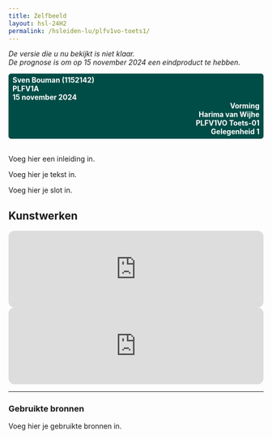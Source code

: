 ```yaml
---
title: Zelfbeeld
layout: hsl-24H2
permalink: /hsleiden-lu/plfv1vo-toets1/
---
```

<!--Zelfbeeld-->
*De versie die u nu bekijkt is niet klaar. <br>De prognose is om op 15 november 2024 een eindproduct te hebben.*

<div class="row" style="border: 1px solid #004d47; border-radius: 5px; padding: 3px 7px 5px; background-color: #004d47">
    <div class="column" style="font-weight: bold; color: #ffffff">  
        <t>Sven Bouman (1152142)<br>PLFV1A<br>15 november 2024</t>
    </div>
    <div class="column" style="text-align: right; font-weight: bold; color: #ffffff">
        <t>Vorming<br>Harima van Wijhe<br>PLFV1VO Toets-01<br>Gelegenheid 1</t>
    </div>
</div><br>


<!-- 
TO DO
- Je toont aan dat je zicht hebt hoe je opvoeding, familie, cultuur, levensbeschouwing je gevormd hebben en wat je daarvan terugziet in je leerkrachtgedrag.
- Je kunt uitleggen welke mensen je inspireerden in je jeugd en hoe je dat in jouw leerkrachtgedrag terugziet.
- Je toont aan dat je bewust bent van je directe omgeving, de plek binnen de maatschappij, welke rollen je inneemt en welke positie. Je toont hoe dat doorwerkt in je rol als leerkracht. Je neemt als uitgangspunt een sociologische bron en gebruikt hieruit een tiental vaktermen.
- Je toont aan waarom een kunstwerk (verhaal, muziek, schilderij, ...) je raakt en wat neem je daarvan mee als leerkracht.
- Je toont aan dat je je realiseert dat anderen een beeld van jou hebben, dat je dat creatief kunt bevragen en wat je daarvan herkent in je leerkrachtgedrag.
- Je toont aan dat je theorie van Biesta over subjectwording begrijpt. Aan de hand daarvan geef je eerste versie van jouw visie op onderwijs.

- Correcte bronvermelding
- Correct Nederlands
-->

Voeg hier een inleiding in.

Voeg hier je tekst in.

Voeg hier je slot in.

## Kunstwerken

<iframe style="border-radius:12px" src="https://open.spotify.com/embed/album/0F0Fsao0H2ceIQdzGNTkrP?utm_source=generator" width="100%" height="152" frameBorder="0" allowfullscreen="" allow="autoplay; clipboard-write; encrypted-media; fullscreen; picture-in-picture" loading="lazy"></iframe>

<iframe style="border-radius:12px" src="https://open.spotify.com/embed/track/6qpmH5ijUjGGKB0ZcJUzwh?utm_source=generator" width="100%" height="152" frameBorder="0" allowfullscreen="" allow="autoplay; clipboard-write; encrypted-media; fullscreen; picture-in-picture" loading="lazy"></iframe>

---
### Gebruikte bronnen
Voeg hier je gebruikte bronnen in.